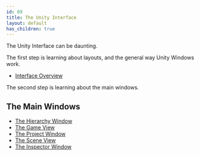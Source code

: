 ```yaml
---
id: 69
title: The Unity Interface
layout: default
has_children: true
---
```

The Unity Interface can be daunting. 

The first step is learning about layouts, and the general way Unity Windows work. 

  * [Interface Overview](interface-overview.md)

The second step is learning about the main windows.

## The Main Windows

- [The Hierarchy Window](the-hierarchy-window.md)
- [The Game View](the-game-view.md)
- [The Project Window](the-project-window.md)
- [The Scene View](the-scene-view.md)
- [The Inspector Window](the-inspector.md)
